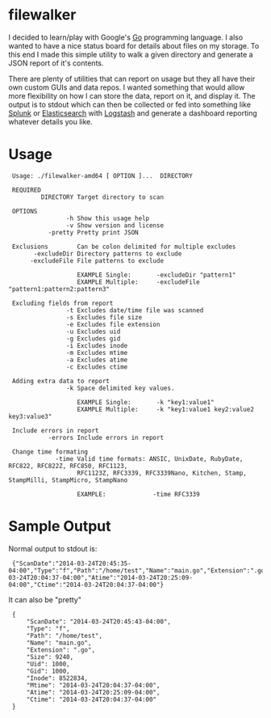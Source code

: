 filewalker
==========

I decided to learn/play with Google's [Go](http://golang.org) programming language. I also wanted to have a nice status board for details about files on my storage. To this end I made this simple utility to walk a given directory and generate a JSON report of it's contents.

There are plenty of utilities that can report on usage but they all have their own custom GUIs and data repos. I wanted something that would allow more flexibility on how I can store the data, report on it, and display it. The output is to stdout which can then be collected or fed into something like [Splunk](www.splunk.com) or [Elasticsearch](www.elasticsearch.org) with [Logstash](logstash.net) and generate a dashboard reporting whatever details you like.

Usage
=====

     Usage: ./filewalker-amd64 [ OPTION ]...  DIRECTORY

     REQUIRED
             DIRECTORY Target directory to scan

     OPTIONS
                    -h Show this usage help
                    -v Show version and license
               -pretty Pretty print JSON

     Exclusions        Can be colon delimited for multiple excludes
           -excludeDir Directory patterns to exclude
          -excludeFile File patterns to exclude

                       EXAMPLE Single:       -excludeDir "pattern1"
                       EXAMPLE Multiple:     -excludeFile "pattern1:pattern2:pattern3"

     Excluding fields from report
                    -t Excludes date/time file was scanned
                    -s Excludes file size
                    -e Excludes file extension
                    -u Excludes uid
                    -g Excludes gid
                    -i Excludes inode
                    -m Excludes mtime
                    -a Excludes atime
                    -c Excludes ctime

     Adding extra data to report
                    -k Space delimited key values.

                       EXAMPLE Single:       -k "key1:value1"
                       EXAMPLE Multiple:     -k "key1:value1 key2:value2 key3:value3"

     Include errors in report
               -errors Include errors in report

     Change time formating
                 -time Valid time formats: ANSIC, UnixDate, RubyDate, RFC822, RFC822Z, RFC850, RFC1123,
                       RFC1123Z, RFC3339, RFC3339Nano, Kitchen, Stamp, StampMilli, StampMicro, StampNano

                       EXAMPLE:             -time RFC3339

Sample Output
=============

Normal output to stdout is:

     {"ScanDate":"2014-03-24T20:45:35-04:00","Type":"f","Path":"/home/test","Name":"main.go","Extension":".go","Size":9240,"Uid":1000,"Gid":1000,"Inode":8522834,"Mtime":"2014-03-24T20:04:37-04:00","Atime":"2014-03-24T20:25:09-04:00","Ctime":"2014-03-24T20:04:37-04:00"}

It can also be "pretty"

     {
         "ScanDate": "2014-03-24T20:45:43-04:00",
         "Type": "f",
         "Path": "/home/test",
         "Name": "main.go",
         "Extension": ".go",
         "Size": 9240,
         "Uid": 1000,
         "Gid": 1000,
         "Inode": 8522834,
         "Mtime": "2014-03-24T20:04:37-04:00",
         "Atime": "2014-03-24T20:25:09-04:00",
         "Ctime": "2014-03-24T20:04:37-04:00"
     }
     
     
